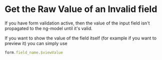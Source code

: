 # Get the Raw Value of an Invalid field #

If you have form validation active, then the value of the input field isn't propagated to the ng-model until it's valid.

If you want to show the value of the field itself (for example if you want to preview it) you can simply use
```javascript
form.field_name.$viewValue
```
